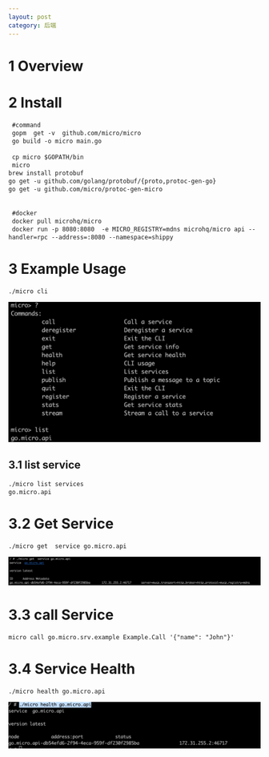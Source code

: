 ```yaml
---
layout: post
category: 后端
---
```


# 1 Overview
# 2 Install


```
 #command 
 gopm  get -v  github.com/micro/micro
 go build -o micro main.go
 
 cp micro $GOPATH/bin
 micro 
brew install protobuf
go get -u github.com/golang/protobuf/{proto,protoc-gen-go}
go get -u github.com/micro/protoc-gen-micro
 
 
 #docker
 docker pull microhq/micro
 docker run -p 8080:8080  -e MICRO_REGISTRY=mdns microhq/micro api --handler=rpc --address=:8080 --namespace=shippy
```


# 3 Example Usage

```
./micro cli
```

![-w515](/assets/img//15669969003536.jpg)

## 3.1 list service 

```
./micro list services
go.micro.api
```
# 3.2  Get Service

```
./micro get  service go.micro.api
```
![-w1073](/assets/img//15669966815350.jpg)

# 3.3 call Service

```
micro call go.micro.srv.example Example.Call '{"name": "John"}'
```

# 3.4 Service Health

```
./micro health go.micro.api
```

![-w661](/assets/img//15669968084423.jpg)
